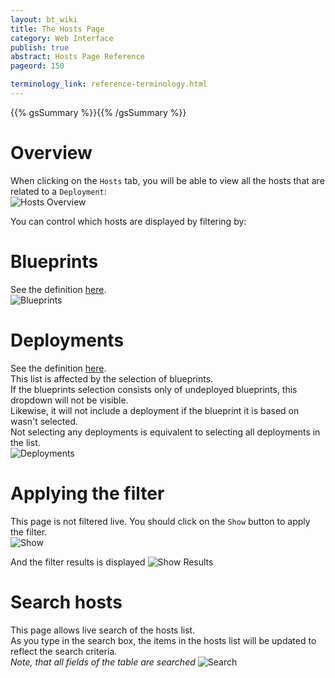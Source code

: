 ```yaml
---
layout: bt_wiki
title: The Hosts Page
category: Web Interface
publish: true
abstract: Hosts Page Reference
pageord: 150

terminology_link: reference-terminology.html
---
```

{{% gsSummary %}}{{% /gsSummary %}}

# Overview
When clicking on the `Hosts` tab, you will be able to view all the hosts that are related to a `Deployment`:<br/>
![Hosts Overview](images/ui/ui-hosts-overview.png)


You can control which hosts are displayed by filtering by:

# Blueprints
See the definition [here]({{page.terminology_link}}#blueprint).<br/>
![Blueprints](images/ui/ui-hosts-blueprints-selection.png)

# Deployments
See the definition [here]({{page.terminology_link}}#deployment).<br/>
This list is affected by the selection of blueprints. <br/>
If the blueprints selection consists only of undeployed blueprints, this dropdown will not be visible.<br/>
Likewise, it will not include a deployment if the blueprint it is based on wasn't selected.<br/>
Not selecting any deployments is equivalent to selecting all deployments in the list.<br/>
![Deployments](images/ui/ui-hosts-deployments-selection.png)

# Applying the filter
This page is not filtered live. You should click on the `Show` button to apply the filter.<br/>
![Show](images/ui/ui-hosts-show.png)

And the filter results is displayed
![Show Results](images/ui/ui-hosts-show-results.png)

# Search hosts
This page allows live search of the hosts list.<br/>
As you type in the search box, the items in the hosts list will be updated to reflect the search criteria.<br/>
*Note, that all fields of the table are searched*
![Search](images/ui/ui-hosts-search.png)


